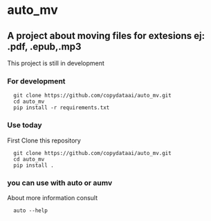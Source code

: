 # auto_mv
## A project about moving files for extesions ej: .pdf, .epub,.mp3
This project is still in development
### For development
```
  git clone https://github.com/copydataai/auto_mv.git
  cd auto_mv
  pip install -r requirements.txt

```
### Use today
First Clone this repository 
```
  git clone https://github.com/copydataai/auto_mv.git
  cd auto_mv
  pip install . 
```
### you can use with auto or aumv
About more information consult 
```
  auto --help
```
